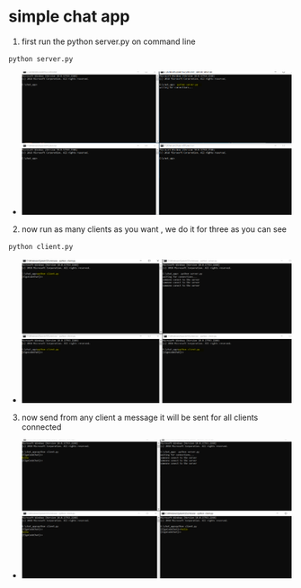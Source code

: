 # simple chat app
1. first run the python server.py on command line
```bash
python server.py
```
* ![first step](https://github.com/ElgoCode/chat-app/blob/main/images/first.PNG?raw=true)
2. now run as many clients as you want , we do it for three as you can see
```bash
python client.py
```
* ![second step](https://github.com/ElgoCode/chat-app/blob/main/images/second.PNG?raw=true)
3. now send from any client a message it will be sent for all clients connected
* ![third step](https://github.com/ElgoCode/chat-app/blob/main/images/third.PNG?raw=true)
